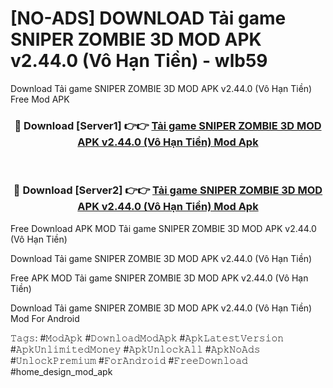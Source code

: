 # [NO-ADS] DOWNLOAD Tải game SNIPER ZOMBIE 3D MOD APK v2.44.0 (Vô Hạn Tiền) - wlb59
Download Tải game SNIPER ZOMBIE 3D MOD APK v2.44.0 (Vô Hạn Tiền) Free Mod APK

<div align="center">
<h3>🔴 Download [Server1] 👉👉 <a href="https://apk-comot.site?title=Tải_game_SNIPER_ZOMBIE_3D_MOD_APK_v2.44.0_(Vô_Hạn_Tiền)">Tải game SNIPER ZOMBIE 3D MOD APK v2.44.0 (Vô Hạn Tiền) Mod Apk</a></h3><br>

<h3>🔴 Download [Server2] 👉👉 <a href="https://apk-comot.site?title=Tải_game_SNIPER_ZOMBIE_3D_MOD_APK_v2.44.0_(Vô_Hạn_Tiền)">Tải game SNIPER ZOMBIE 3D MOD APK v2.44.0 (Vô Hạn Tiền) Mod Apk</a></h3>
</div>


Free Download APK MOD Tải game SNIPER ZOMBIE 3D MOD APK v2.44.0 (Vô Hạn Tiền)

Download Tải game SNIPER ZOMBIE 3D MOD APK v2.44.0 (Vô Hạn Tiền) 

Free APK MOD Tải game SNIPER ZOMBIE 3D MOD APK v2.44.0 (Vô Hạn Tiền) 

Download Tải game SNIPER ZOMBIE 3D MOD APK v2.44.0 (Vô Hạn Tiền) Mod For Android

𝚃𝚊𝚐𝚜: #𝙼𝚘𝚍𝙰𝚙𝚔 #𝙳𝚘𝚠𝚗𝚕𝚘𝚊𝚍𝙼𝚘𝚍𝙰𝚙𝚔 #𝙰𝚙𝚔𝙻𝚊𝚝𝚎𝚜𝚝𝚅𝚎𝚛𝚜𝚒𝚘𝚗 #𝙰𝚙𝚔𝚄𝚗𝚕𝚒𝚖𝚒𝚝𝚎𝚍𝙼𝚘𝚗𝚎𝚢 #𝙰𝚙𝚔𝚄𝚗𝚕𝚘𝚌𝚔𝙰𝚕𝚕 #𝙰𝚙𝚔𝙽𝚘𝙰𝚍𝚜 #𝚄𝚗𝚕𝚘𝚌𝚔𝙿𝚛𝚎𝚖𝚒𝚞𝚖 #𝙵𝚘𝚛𝙰𝚗𝚍𝚛𝚘𝚒𝚍 #𝙵𝚛𝚎𝚎𝙳𝚘𝚠𝚗𝚕𝚘𝚊𝚍 #home_design_mod_apk